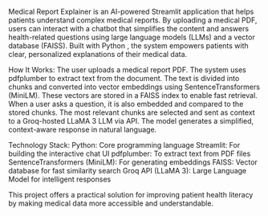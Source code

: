 Medical Report Explainer is an AI-powered Streamlit application that helps patients understand complex medical reports. By uploading a medical PDF, users can interact with a chatbot that simplifies the content and answers health-related questions using large language models (LLMs) and a vector database (FAISS). Built with Python , the system empowers patients with clear, personalized explanations of their medical data.

How It Works:
The user uploads a medical report PDF.
The system uses pdfplumber to extract text from the document.
The text is divided into chunks and converted into vector embeddings using SentenceTransformers (MiniLM).
These vectors are stored in a FAISS index to enable fast retrieval.
When a user asks a question, it is also embedded and compared to the stored chunks.
The most relevant chunks are selected and sent as context to a Groq-hosted LLaMA 3 LLM via API.
The model generates a simplified, context-aware response in natural language.

Technology Stack:
Python: Core programming language
Streamlit: For building the interactive chat UI
pdfplumber: To extract text from PDF files
SentenceTransformers (MiniLM): For generating embeddings
FAISS: Vector database for fast similarity search
Groq API (LLaMA 3): Large Language Model for intelligent responses

This project offers a practical solution for improving patient health literacy by making medical data more accessible and understandable.
